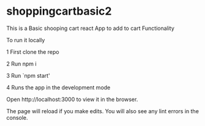 # shoppingcartbasic2
This is a Basic shooping cart react App to add to cart Functionality

To run it locally

1 First clone the repo

2 Run npm i

3 Run `npm start'

4 Runs the app in the development mode

Open http://localhost:3000 to view it in the browser.

The page will reload if you make edits. You will also see any lint errors in the console.
